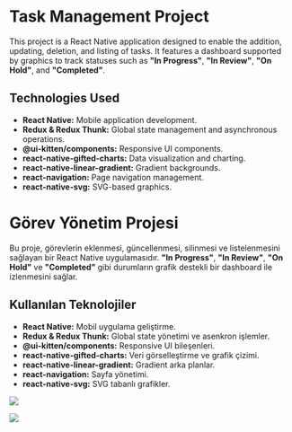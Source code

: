 # Task Management Project

This project is a React Native application designed to enable the addition, updating, deletion, and listing of tasks. It features a dashboard supported by graphics to track statuses such as **"In Progress"**, **"In Review"**, **"On Hold"**, and **"Completed"**.

## Technologies Used

- **React Native:** Mobile application development.
- **Redux & Redux Thunk:** Global state management and asynchronous operations.
- **@ui-kitten/components:** Responsive UI components.
- **react-native-gifted-charts:** Data visualization and charting.
- **react-native-linear-gradient:** Gradient backgrounds.
- **react-navigation:** Page navigation management.
- **react-native-svg:** SVG-based graphics.

# Görev Yönetim Projesi

Bu proje, görevlerin eklenmesi, güncellenmesi, silinmesi ve listelenmesini sağlayan bir React Native uygulamasıdır. **"In Progress"**, **"In Review"**, **"On Hold"** ve **"Completed"** gibi durumların grafik destekli bir dashboard ile izlenmesini sağlar.

## Kullanılan Teknolojiler

- **React Native:** Mobil uygulama geliştirme.
- **Redux & Redux Thunk:** Global state yönetimi ve asenkron işlemler.
- **@ui-kitten/components:** Responsive UI bileşenleri.
- **react-native-gifted-charts:** Veri görselleştirme ve grafik çizimi.
- **react-native-linear-gradient:** Gradient arka planlar.
- **react-navigation:** Sayfa yönetimi.
- **react-native-svg:** SVG tabanlı grafikler.

![](https://github.com/Rasime-Dumlupunar/musemind-react-native/blob/main/Musemind-gif.gif)

![](https://github.com/Rasime-Dumlupunar/musemind-react-native/blob/main/Musemind-gif.gif)
